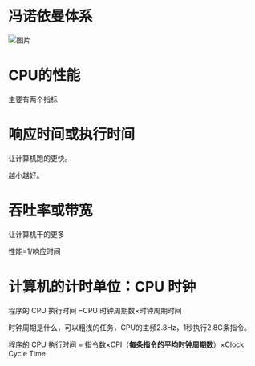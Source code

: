 # 冯诺依曼体系
![图片](https://uploader.shimo.im/f/8OrILjVw7vIbFMnl.png!thumbnail)

# CPU的性能
主要有两个指标

# 响应时间或执行时间

让计算机跑的更快。

越小越好。

# 吞吐率或带宽

让计算机干的更多

性能=1/响应时间 

# 计算机的计时单位：CPU 时钟

程序的 CPU 执行时间 =CPU 时钟周期数×时钟周期时间

时钟周期是什么，可以粗浅的任务，CPU的主频2.8Hz，1秒执行2.8G条指令。

程序的 CPU 执行时间 = 指令数×CPI（**每条指令的平均时钟周期数**）×Clock Cycle Time

